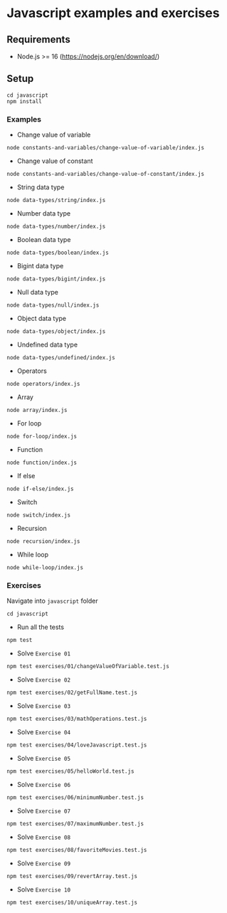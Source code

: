# Javascript examples and exercises

## Requirements

* Node.js >= 16 (<https://nodejs.org/en/download/>)

## Setup

```
cd javascript
npm install
```

### Examples

* Change value of variable
```
node constants-and-variables/change-value-of-variable/index.js
```
* Change value of constant
```
node constants-and-variables/change-value-of-constant/index.js
```
* String data type
```
node data-types/string/index.js
```
* Number data type
```
node data-types/number/index.js
```
* Boolean data type
```
node data-types/boolean/index.js
```
* Bigint data type
```
node data-types/bigint/index.js
```
* Null data type
```
node data-types/null/index.js
```
* Object data type
```
node data-types/object/index.js
```
* Undefined data type
```
node data-types/undefined/index.js
```
* Operators
```
node operators/index.js
```
* Array
```
node array/index.js
```
* For loop
```
node for-loop/index.js
```
* Function
```
node function/index.js
```
* If else
```
node if-else/index.js
```
* Switch
```
node switch/index.js
```
* Recursion
```
node recursion/index.js
```
* While loop
```
node while-loop/index.js
```

### Exercises

Navigate into `javascript` folder

```
cd javascript
```

* Run all the tests

```
npm test
```

* Solve `Exercise 01`
```
npm test exercises/01/changeValueOfVariable.test.js
```
* Solve `Exercise 02`
```
npm test exercises/02/getFullName.test.js
```
* Solve `Exercise 03`
```
npm test exercises/03/mathOperations.test.js
```
* Solve `Exercise 04`
```
npm test exercises/04/loveJavascript.test.js
```
* Solve `Exercise 05`
```
npm test exercises/05/helloWorld.test.js
```
* Solve `Exercise 06`
```
npm test exercises/06/minimumNumber.test.js
```
* Solve `Exercise 07`
```
npm test exercises/07/maximumNumber.test.js
```
* Solve `Exercise 08`
```
npm test exercises/08/favoriteMovies.test.js
```
* Solve `Exercise 09`
```
npm test exercises/09/revertArray.test.js
```
* Solve `Exercise 10`
```
npm test exercises/10/uniqueArray.test.js
```
